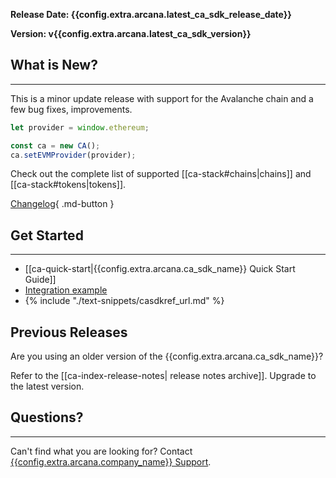 **Release Date: {{config.extra.arcana.latest_ca_sdk_release_date}}**  

**Version: v{{config.extra.arcana.latest_ca_sdk_version}}**

## What is New?

---
 
This is a minor update release with support for the Avalanche chain and a few bug fixes, improvements.

```typescript
let provider = window.ethereum;

const ca = new CA();
ca.setEVMProvider(provider);
```

Check out the complete list of supported [[ca-stack#chains|chains]] and [[ca-stack#tokens|tokens]].

[Changelog](https://github.com/arcana-network/ca-sdk/releases/latest){ .md-button } 

## Get Started

---

* [[ca-quick-start|{{config.extra.arcana.ca_sdk_name}} Quick Start Guide]]
* [Integration example](https://github.com/arcana-network/ca-sdk/tree/main/example)
* {% include "./text-snippets/casdkref_url.md" %}

## Previous Releases

Are you using an older version of the {{config.extra.arcana.ca_sdk_name}}?

Refer to the [[ca-index-release-notes| release notes archive]]. Upgrade to the latest version.

## Questions? 

---

Can't find what you are looking for? Contact [{{config.extra.arcana.company_name}} Support]({{page.meta.arcana.root_rel_path}}/support/index.md).
